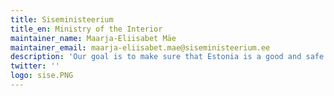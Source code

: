 ```yaml
---
title: Siseministeerium
title_en: Ministry of the Interior
maintainer_name: Maarja-Eliisabet Mäe
maintainer_email: maarja-eliisabet.mae@siseministeerium.ee
description: 'Our goal is to make sure that Estonia is a good and safe place to live in.'
twitter: ''
logo: sise.PNG
---
```

